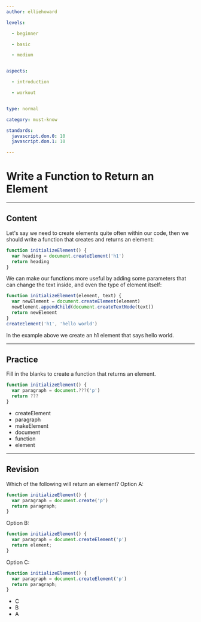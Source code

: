 ```yaml
---
author: elliehoward

levels:

  - beginner

  - basic

  - medium


aspects:

  - introduction

  - workout


type: normal

category: must-know

standards:
  javascript.dom.0: 10
  javascript.dom.1: 10

---
```

# Write a Function to Return an Element
---
## Content


Let's say we need to create elements quite often within our code, then we should write a function that creates and returns an element:

```javascript
function initializeElement() {
  var heading = document.createElement('h1')
  return heading
}
```
We can make our functions more useful by adding some parameters that can change the text inside, and even the type of element itself:

```javascript
function initializeElement(element, text) {
  var newElement = document.createElement(element)
  newElement.appendChild(document.createTextNode(text))
  return newElement
}
createElement('h1', 'hello world')
```
In the example above we create an h1 element that says hello world.

---
## Practice

Fill in the blanks to create a function that returns an element.

```javascript
function initializeElement() {
  var paragraph = document.???('p')
  return ???
}
```

* createElement
* paragraph
* makeElement
* document
* function
* element

---
## Revision

Which of the following will return an element?
Option A:
```javascript
function initializeElement() {
  var paragraph = document.create('p')
  return paragraph;
}
```
Option B:
```javascript
function initializeElement() {
  var paragraph = document.createElement('p')
  return element;
}
```
Option C:
```javascript
function initializeElement() {
  var paragraph = document.createElement('p')
  return paragraph;
}
```

* C
* B
* A
